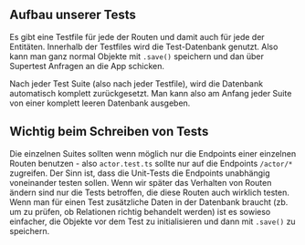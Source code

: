 ## Aufbau unserer Tests

Es gibt eine Testfile für jede der Routen und damit auch für jede der Entitäten. Innerhalb der Testfiles wird die Test-Datenbank genutzt. Also kann man ganz normal Objekte mit `.save()` speichern und dan über Supertest Anfragen an die App schicken.

Nach jeder Test Suite (also nach jeder Testfile), wird die Datenbank automatisch komplett zurückgesetzt. Man kann also am Anfang jeder Suite
von einer komplett leeren Datenbank ausgeben.

## Wichtig beim Schreiben von Tests

Die einzelnen Suites sollten wenn möglich nur die Endpoints einer einzelnen Routen benutzen - also `actor.test.ts` sollte nur auf die Endpoints `/actor/*` zugreifen.
Der Sinn ist, dass die Unit-Tests die Endpoints unabhängig voneinander testen sollen. Wenn wir später das Verhalten von Routen ändern sind nur die Tests betroffen, die diese Routen auch wirklich testen. Wenn man für einen Test zusätzliche Daten in der Datenbank braucht (zb. um zu prüfen, ob Relationen richtig behandelt werden)
ist es sowieso einfacher, die Objekte vor dem Test zu initialisieren und dann mit `.save()` zu speichern.
